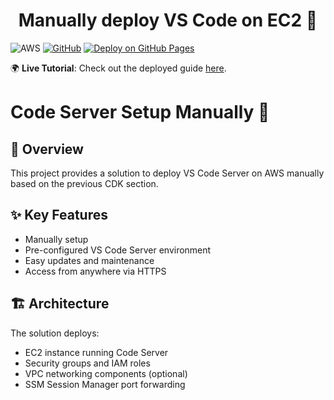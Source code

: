 <div align="center">
    <h1> Manually deploy VS Code on EC2 🚀 </h1>
</div>

![AWS](https://img.shields.io/badge/AWS-FF9900?logo=amazon-aws&logoColor=white) [![GitHub](https://img.shields.io/github/license/ThongNguyenDT/Unlocking-Remote-AWS-Development-Using-VS-Code-with-EC2-An-Alternative-to-Cloud9?color=red)](LICENSE) [![Deploy on GitHub Pages](https://img.shields.io/badge/Deploy-GitHub%20Pages-blue)](https://thongnguyendt.github.io/Unlocking-Remote-AWS-Development-Using-VS-Code-with-EC2-An-Alternative-to-Cloud9)

🌍 **Live Tutorial**: Check out the deployed guide [here](https://thongnguyendt.github.io/Unlocking-Remote-AWS-Development-Using-VS-Code-with-EC2-An-Alternative-to-Cloud9/5.manually-deploy-vs-code-on-ec2/).

# Code Server Setup Manually 🚀

## 🌟 Overview

This project provides a solution to deploy VS Code Server on AWS manually based on the previous CDK section. 

## ✨ Key Features

- Manually setup
- Pre-configured VS Code Server environment 
- Easy updates and maintenance
- Access from anywhere via HTTPS

## 🏗️ Architecture

The solution deploys:
- EC2 instance running Code Server
- Security groups and IAM roles 
- VPC networking components (optional)
- SSM Session Manager port forwarding
